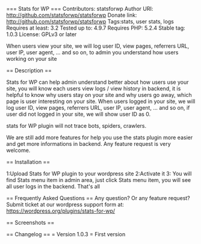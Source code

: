 === Stats for WP  ===
Contributors: statsforwp
Author URI: http://github.com/statsforwp/statsforwp
Donate link: http://github.com/statsforwp/statsforwp
Tags:stats, user stats, logs 
Requires at least: 3.2
Tested up to: 4.9.7
Requires PHP: 5.2.4
Stable tag: 1.0.3
License: GPLv3 or later

When users view your site, we will log user ID, view pages, referrers URL, user IP, user agent, ... and so on, to admin you understand how users working on your site

== Description ==

Stats for WP can help admin understand better about how users use your site, you will know each users view logs / view history in backend, it is helpful to know why users stay on your site and why users go away, which page is user interesting on your site. When users logged in your site, we will log user ID, view pages, referrers URL, user IP, user agent, ... and so on, if user did not logged in your site, we will show user ID as 0.

stats for WP  plugin will not trace bots, spiders, crawlers.

We are still add more features for help you use the stats plugin more easier and get more informations in backend. Any feature request is very welcome.

== Installation ==

1:Upload Stats for WP plugin to your wordpress site
2:Activate it 
3: You will find Stats menu item in admin area, just click Stats menu item, you will see all user logs in the backend.
That's all

== Frequently Asked Questions ==
Any question? Or any feature request? Submit ticket at our wordpress support form at: https://wordpress.org/plugins/stats-for-wp/

== Screenshots ==

== Changelog ==
= Version 1.0.3 =
First version

